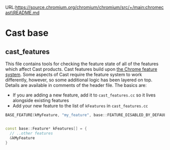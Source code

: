 URL:https://source.chromium.org/chromium/chromium/src/+/main:chromecast\README.md
# Cast base

## cast_features

This file contains tools for checking the feature state of all of the features
which affect Cast products. Cast features build upon
[the Chrome feature system](https://chromium.googlesource.com/chromium/src/+/main/base/feature_list.h).
Some aspects of Cast require the feature system to work differently, however,
so some additional logic has been layered on top. Details are available in
comments of the header file. The basics are:

 * If you are adding a new feature, add it to `cast_features.cc` so it lives
 alongside existing features
 * Add your new feature to the list of `kFeatures` in `cast_features.cc`

```c++
BASE_FEATURE(kMyFeature, "my_feature", base::FEATURE_DISABLED_BY_DEFAULT);


const base::Feature* kFeatures[] = {
  // ..other features
  &kMyFeature
}
```

